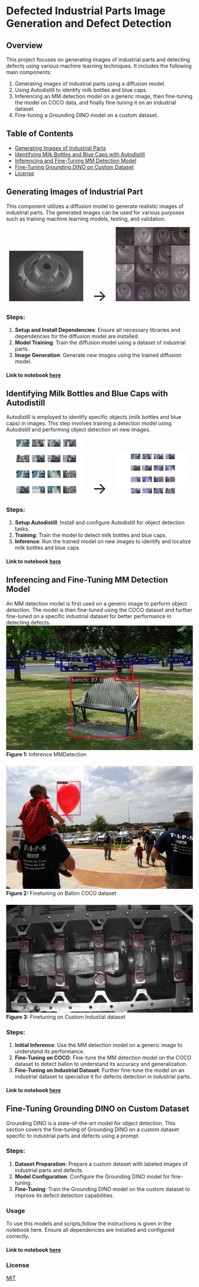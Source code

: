 # Defected Industrial Parts Image Generation and Defect Detection

## Overview
This project focuses on generating images of industrial parts and detecting defects using various machine learning techniques. It includes the following main components:

1. Generating images of industrial parts using a diffusion model.
2. Using Autodistill to identify milk bottles and blue caps.
3. Inferencing an MM detection model on a generic image, then fine-tuning the model on COCO data, and finally fine-tuning it on an industrial dataset.
4. Fine-tuning a Grounding DINO model on a custom dataset.

## Table of Contents
- [Generating Images of Industrial Parts](#generating-images-of-industrial-parts)
- [Identifying Milk Bottles and Blue Caps with Autodistill](#identifying-milk-bottles-and-blue-caps-with-autodistill)
- [Inferencing and Fine-Tuning MM Detection Model](#inferencing-and-fine-tuning-mm-detection-model)
- [Fine-Tuning Grounding DINO on Custom Dataset](#fine-tuning-grounding-dino-on-custom-dataset)
- [License](#license)

## Generating Images of Industrial Part
This component utilizes a diffusion model to generate realistic images of industrial parts. The generated images can be used for various purposes such as training machine learning models, testing, and validation.

<p align="center">
  <img src="ind1.jpg" alt="Input Image" style="width:200px;"/>
  <span style="font-size: 3em; margin: 0 20px;">&#8594;</span>
  <img src="ind_grid.png" alt="Image Grid" style="width:200px;"/>



### Steps:
1. **Setup and Install Dependencies**: Ensure all necessary libraries and dependencies for the diffusion model are installed.
2. **Model Training**: Train the diffusion model using a dataset of industrial parts.
3. **Image Generation**: Generate new images using the trained diffusion model.
#### Link to notebook [here](https://github.com/SahilCarterr/Defected-Industrial-Parts-Image-Generation-and-Defect-Detection/blob/889bd7f766978f560cfa6119af050ba3b3c0b70a/Defected%20Indestrial%20Parts%20Image%20Generation%20using%20Diffusion%20Model.ipynb)
## Identifying Milk Bottles and Blue Caps with Autodistill
Autodistill is employed to identify specific objects (milk bottles and blue caps) in images. This step involves training a detection model using Autodistill and performing object detection on new images.
<p align="center">
  <img src="ind2_c.jpg" alt="Input Image" style="width:200px;"/>
  <span style="font-size: 3em; margin: 0 20px;">&#8594;</span>
  <img src="grid_c2.jpg" alt="Image Grid" style="width:200px;"/>

### Steps:
1. **Setup Autodistill**: Install and configure Autodistill for object detection tasks.
2. **Training**: Train the model to detect milk bottles and blue caps.
3. **Inference**: Run the trained model on new images to identify and localize milk bottles and blue caps.
#### Link to notebook [here](https://github.com/SahilCarterr/Defected-Industrial-Parts-Image-Generation-and-Defect-Detection/blob/889bd7f766978f560cfa6119af050ba3b3c0b70a/Autodistill%20Inference.ipynb)
## Inferencing and Fine-Tuning MM Detection Model
An MM detection model is first used on a generic image to perform object detection. The model is then fine-tuned using the COCO dataset and further fine-tuned on a specific industrial dataset for better performance in detecting defects.
![Inference model](/raw_infrecne%20nndetect.png)
**Figure 1:** Inference MMDetection
###
![Finetune B model](/ballon_finetune.png)
**Figure 2:** Finetuning on Ballon COCO dataset
###
![Finetune I model](/industrial_finetuing.png)
**Figure 3:** Finetuning on Custom Industial dataset
### Steps:
1. **Initial Inference**: Use the MM detection model on a generic image to understand its performance.
2. **Fine-Tuning on COCO**: Fine-tune the MM detection model on the COCO dataset to detect ballon to understand its accuracy and generalization.
3. **Fine-Tuning on Industrial Dataset**: Further fine-tune the model on an industrial dataset to specialize it for defects detection in industrial parts.
#### Link to notebook [here](https://github.com/SahilCarterr/Defected-Industrial-Parts-Image-Generation-and-Defect-Detection/blob/889bd7f766978f560cfa6119af050ba3b3c0b70a/MMDetection%20Inference%20and%20Finetuning.ipynb)
## Fine-Tuning Grounding DINO on Custom Dataset
Grounding DINO is a state-of-the-art model for object detection. This section covers the fine-tuning of Grounding DINO on a custom dataset specific to industrial parts and defects using a prompt.

### Steps:
1. **Dataset Preparation**: Prepare a custom dataset with labeled images of industrial parts and defects.
2. **Model Configuration**: Configure the Grounding DINO model for fine-tuning.
3. **Fine-Tuning**: Train the Grounding DINO model on the custom dataset to improve its defect detection capabilities.

### Usage
To use this models and scripts,follow the instructions is given in the notebook here. Ensure all dependencies are installed and configured correctly.
#### Link to notebook [here](https://github.com/longzw1997/Open-GroundingDino/blob/main/examples/Training_Script_example.ipynb)
### License
[MIT]()
